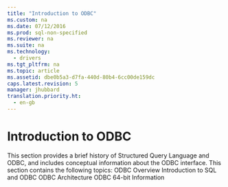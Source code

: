 ```yaml
---
title: "Introduction to ODBC"
ms.custom: na
ms.date: 07/12/2016
ms.prod: sql-non-specified
ms.reviewer: na
ms.suite: na
ms.technology: 
  - drivers
ms.tgt_pltfrm: na
ms.topic: article
ms.assetid: dbe0b5a3-d7fa-440d-80b4-6cc00de159dc
caps.latest.revision: 5
manager: jhubbard
translation.priority.ht: 
  - en-gb
---
```

# Introduction to ODBC
<?xml version="1.0" encoding="utf-8"?>
<developerOrientationDocument xmlns="http://ddue.schemas.microsoft.com/authoring/2003/5" xmlns:xlink="http://www.w3.org/1999/xlink" xmlns:xsi="http://www.w3.org/2001/XMLSchema-instance" xsi:schemaLocation="http://ddue.schemas.microsoft.com/authoring/2003/5 http://dduestorage.blob.core.windows.net/ddueschema/developer.xsd">
  <introduction>
    <para>This section provides a brief history of Structured Query Language and ODBC, and includes conceptual information about the ODBC interface. </para>
    <para>This section contains the following topics:  </para>
    <list class="bullet">
      <listItem>
        <para>
          <legacyLink xlink:href="233315bd-2b7f-4b20-9978-e920e1ea9a07">ODBC Overview</legacyLink>         </para>
      </listItem>
      <listItem>
        <para>
          <legacyLink xlink:href="27ed4223-89ff-4044-8bb9-19c8eafa8ad8">Introduction to SQL and ODBC</legacyLink>         </para>
      </listItem>
      <listItem>
        <para>
          <legacyLink xlink:href="2604f492-587b-4a51-9876-59a7870b3ef2">ODBC Architecture</legacyLink>         </para>
      </listItem>
      <listItem>
        <para>
          <link xlink:href="ed9851ce-44ee-4c8e-b626-1d0b52da30fe">ODBC 64-bit Information</link>
        </para>
      </listItem>
    </list>
  </introduction>
  <relatedTopics />
</developerOrientationDocument>